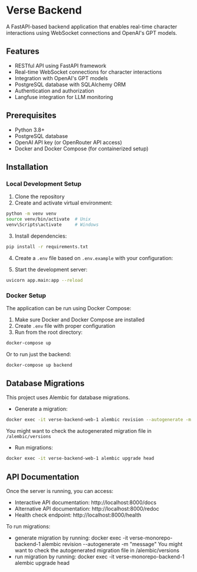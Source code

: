 # Verse Backend

A FastAPI-based backend application that enables real-time character interactions using WebSocket connections and OpenAI's GPT models.

## Features

- RESTful API using FastAPI framework
- Real-time WebSocket connections for character interactions
- Integration with OpenAI's GPT models
- PostgreSQL database with SQLAlchemy ORM
- Authentication and authorization
- Langfuse integration for LLM monitoring

## Prerequisites

- Python 3.8+
- PostgreSQL database
- OpenAI API key (or OpenRouter API access)
- Docker and Docker Compose (for containerized setup)

## Installation

### Local Development Setup

1. Clone the repository
2. Create and activate virtual environment:

```bash
python -m venv venv
source venv/bin/activate  # Unix
venv\Scripts\activate     # Windows
```

3. Install dependencies:

```bash
pip install -r requirements.txt
```

4. Create a `.env` file based on `.env.example` with your configuration:

5. Start the development server:

```bash
uvicorn app.main:app --reload
```

### Docker Setup

The application can be run using Docker Compose:

1. Make sure Docker and Docker Compose are installed
2. Create `.env` file with proper configuration
3. Run from the root directory:

```bash
docker-compose up
```

Or to run just the backend:

```bash
docker-compose up backend
```

## Database Migrations

This project uses Alembic for database migrations.

- Generate a migration:
```bash
docker exec -it verse-backend-web-1 alembic revision --autogenerate -m "message"
```
You might want to check the autogenerated migration file in `/alembic/versions`

- Run migrations:
```bash
docker exec -it verse-backend-web-1 alembic upgrade head
```

## API Documentation

Once the server is running, you can access:
- Interactive API documentation: http://localhost:8000/docs
- Alternative API documentation: http://localhost:8000/redoc
- Health check endpoint: http://localhost:8000/health


To run migrations:
- generate migration by running:
    docker exec -it verse-monorepo-backend-1 alembic revision --autogenerate -m "message"
You might want to check the autogenerated migration file in /alembic/versions
- run migration by running:
    docker exec -it verse-monorepo-backend-1 alembic upgrade head
